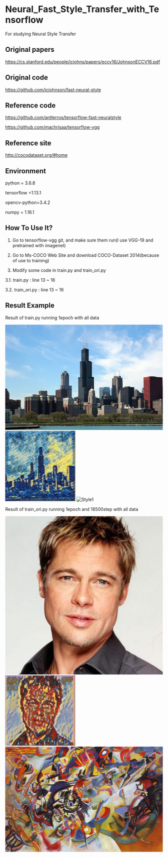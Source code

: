 # Neural_Fast_Style_Transfer_with_Tensorflow
For studying Neural Style Transfer

## Original papers

https://cs.stanford.edu/people/jcjohns/papers/eccv16/JohnsonECCV16.pdf

## Original code

https://github.com/jcjohnson/fast-neural-style

## Reference code

https://github.com/antlerros/tensorflow-fast-neuralstyle

https://github.com/machrisaa/tensorflow-vgg

## Reference site

http://cocodataset.org/#home

## Environment

python = 3.6.8

tensorflow =1.13.1

opencv-python=3.4.2

numpy = 1.16.1

## How To Use It?

1. Go to tensorflow-vgg git, and make sure them run(I use VGG-19 and pretrained with imagenet)

2. Go to Ms-COCO Web Site and download COCO-Dataset 2014(because of use to training)

3. Modify some code in train.py and train_ori.py

  3.1. train.py : line 13 ~ 16

  3.2. train_ori.py : line 13 ~ 16

## Result Example

Result of train.py running 1epoch with all data

![Content1](./images/content/chicago.jpg)
![Test1](./example/starry_night_crop.jpg_82782.jpg)
![Style1](./example/starry_night_crop.jpg)

Result of train_ori.py running 1epoch and 18500step with all data


![Content2](./images/content/brad_pitt.jpg)<Content>
![Test2](./example/composition_vii.jpg_1_18500.jpg)
![Style2](./images/styles/composition_vii.jpg)<Style>



## Differences from the original

Convolution kernel size 4 instead of 3.

Training with batchsize(n >= 2) causes unstable result.

minibatch with 1

Feature Loss calculate with 4 layers


## What differences of two code

train_ori.py is the code you created like the original thesis. But I have not yet find an example of the original thesis so, I couldn'g check the exact same 

train.py is the code that recreates the above reference code in its own way using layers of tensorflow.
